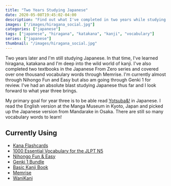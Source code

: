 ```yaml
---
title: "Two Years Studying Japanese"
date: 2020-05-08T19:45:02-04:00
description: "Find out what I've completed in two years while studying Japanese and my goal for year three."
images: ["/images/hiragana_social.jpg"]
categories: ["japanese"]
tags: ["japanese", "hiragana", "katakana", "kanji", "vocabulary"]
series: ["japanese"]
thumbnail: "/images/hiragana_social.jpg"
---
```


Two years later and I'm still studying Japanese. In that time, I've learned hiragana, katakana and I'm deep into the wild world of kanji. I've also completed two textbooks in the Japanese From Zero series and covered over one thousand vocabulary words through Memrise. I'm currently almost through Nihongo Fun and Easy but also am going through Genki 1 for review. I've had an absolute blast studying Japanese thus far and I look forward to what year three brings.

My primary goal for year three is to be able read [Yotsuba&amp;!](https://en.wikipedia.org/wiki/Yotsuba%26!) in Japanese. I read the English version at the Manga Museum in Kyoto, Japan and picked up the Japanese version from Mandarake in Osaka. There are still so many vocabulary words to learn!

## Currently Using

- [Kana Flashcards](https://omgjapan.com/products/kana-flashcards)
- [1000 Essential Vocabulary for the JLPT N5](https://omgjapan.com/products/1000-essential-vocabulary-for-the-jlpt-n5)
- [Nihongo Fun &amp; Easy](https://omgjapan.com/products/nihongo-fun-easy-for-beginners-w-cd)
- [Genki 1 Bundle](https://omgjapan.com/products/genki-1-bundle)
- [Basic Kanji Book](https://omgjapan.com/products/basic-kanji-book-workbook-vol-1)
- [Memrise](https://www.memrise.com/)
- [WaniKani](https://www.wanikani.com/)
